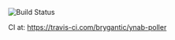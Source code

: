 ![Build Status](https://api.travis-ci.com/brygantic/ynab-poller.svg?branch=master)

CI at: https://travis-ci.com/brygantic/ynab-poller
